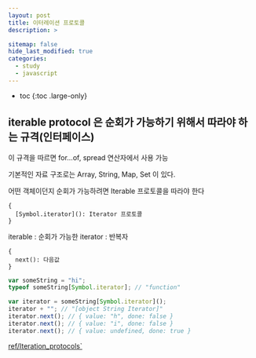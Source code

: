 ```yaml
---
layout: post
title: 이터레이션 프로토콜
description: >

sitemap: false
hide_last_modified: true
categories:
  - study
  - javascript
---
```


- toc
  {:toc .large-only}

## iterable protocol 은 순회가 가능하기 위해서 따라야 하는 규격(인터페이스)

이 규격을 따르면 for...of, spread 연산자에서 사용 가능

기본적인 자료 구조로는 Array, String, Map, Set 이 있다.

어떤 객체이던지 순회가 가능하려면 Iterable 프로토콜을 따라야 한다

```
{
  [Symbol.iterator](): Iterator 프로토콜
}
```

iterable : 순회가 가능한
iterator : 반복자

```
{
  next(): 다음값
}
```

```js
var someString = "hi";
typeof someString[Symbol.iterator]; // "function"

var iterator = someString[Symbol.iterator]();
iterator + ""; // "[object String Iterator]"
iterator.next(); // { value: "h", done: false }
iterator.next(); // { value: "i", done: false }
iterator.next(); // { value: undefined, done: true }
```

[ref/Iteration_protocols`](https://developer.mozilla.org/ko/docs/Web/JavaScript/Reference/Iteration_protocols)
